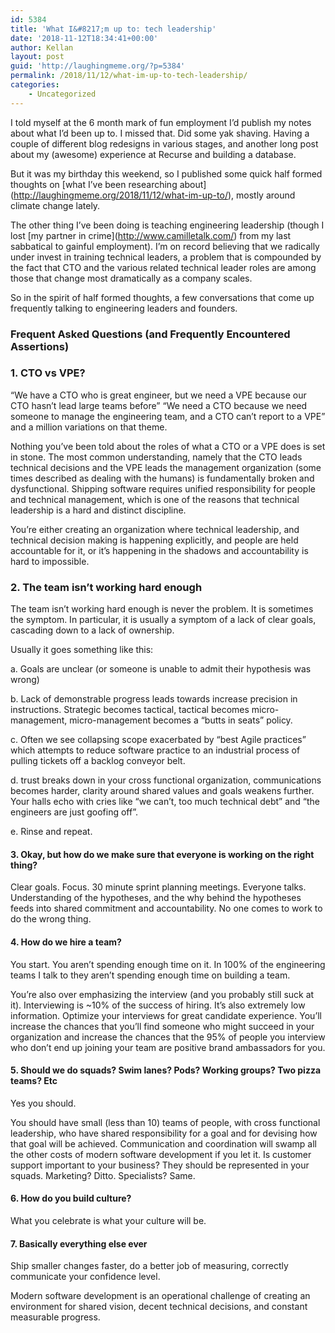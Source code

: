 ```yaml
---
id: 5384
title: 'What I&#8217;m up to: tech leadership'
date: '2018-11-12T18:34:41+00:00'
author: Kellan
layout: post
guid: 'http://laughingmeme.org/?p=5384'
permalink: /2018/11/12/what-im-up-to-tech-leadership/
categories:
    - Uncategorized
---
```


I told myself at the 6 month mark of fun employment I’d publish my notes about what I’d been up to. I missed that. Did some yak shaving. Having a couple of different blog redesigns in various stages, and another long post about my (awesome) experience at Recurse and building a database.

But it was my birthday this weekend, so I published some quick half formed thoughts on \[what I’ve been researching about\](http://laughingmeme.org/2018/11/12/what-im-up-to/), mostly around climate change lately.

The other thing I’ve been doing is teaching engineering leadership (though I lost \[my partner in crime\](http://www.camilletalk.com/) from my last sabbatical to gainful employment). I’m on record believing that we radically under invest in training technical leaders, a problem that is compounded by the fact that CTO and the various related technical leader roles are among those that change most dramatically as a company scales.

So in the spirit of half formed thoughts, a few conversations that come up frequently talking to engineering leaders and founders.

### Frequent Asked Questions (and Frequently Encountered Assertions)

### 1. CTO vs VPE?

“We have a CTO who is great engineer, but we need a VPE because our CTO hasn’t lead large teams before” “We need a CTO because we need someone to manage the engineering team, and a CTO can’t report to a VPE” and a million variations on that theme.

Nothing you’ve been told about the roles of what a CTO or a VPE does is set in stone. The most common understanding, namely that the CTO leads technical decisions and the VPE leads the management organization (some times described as dealing with the humans) is fundamentally broken and dysfunctional. Shipping software requires unified responsibility for people and technical management, which is one of the reasons that technical leadership is a hard and distinct discipline.

You’re either creating an organization where technical leadership, and technical decision making is happening explicitly, and people are held accountable for it, or it’s happening in the shadows and accountability is hard to impossible.

### 2. The team isn’t working hard enough

The team isn’t working hard enough is never the problem. It is sometimes the symptom. In particular, it is usually a symptom of a lack of clear goals, cascading down to a lack of ownership.

Usually it goes something like this:

a. Goals are unclear (or someone is unable to admit their hypothesis was wrong)

b. Lack of demonstrable progress leads towards increase precision in instructions. Strategic becomes tactical, tactical becomes micro-management, micro-management becomes a “butts in seats” policy.

c. Often we see collapsing scope exacerbated by “best Agile practices” which attempts to reduce software practice to an industrial process of pulling tickets off a backlog conveyor belt.

d. trust breaks down in your cross functional organization, communications becomes harder, clarity around shared values and goals weakens further. Your halls echo with cries like “we can’t, too much technical debt” and “the engineers are just goofing off”.

e. Rinse and repeat.

#### 3. Okay, but how do we make sure that everyone is working on the right thing?

Clear goals. Focus. 30 minute sprint planning meetings. Everyone talks. Understanding of the hypotheses, and the why behind the hypotheses feeds into shared commitment and accountability. No one comes to work to do the wrong thing.

#### 4. How do we hire a team?

You start. You aren’t spending enough time on it. In 100% of the engineering teams I talk to they aren’t spending enough time on building a team.

You’re also over emphasizing the interview (and you probably still suck at it). Interviewing is ~10% of the success of hiring. It’s also extremely low information. Optimize your interviews for great candidate experience. You’ll increase the chances that you’ll find someone who might succeed in your organization and increase the chances that the 95% of people you interview who don’t end up joining your team are positive brand ambassadors for you.

#### 5. Should we do squads? Swim lanes? Pods? Working groups? Two pizza teams? Etc

Yes you should.

You should have small (less than 10) teams of people, with cross functional leadership, who have shared responsibility for a goal and for devising how that goal will be achieved. Communication and coordination will swamp all the other costs of modern software development if you let it. Is customer support important to your business? They should be represented in your squads. Marketing? Ditto. Specialists? Same.

#### 6. How do you build culture?

What you celebrate is what your culture will be.

#### 7. Basically everything else ever

Ship smaller changes faster, do a better job of measuring, correctly communicate your confidence level.

Modern software development is an operational challenge of creating an environment for shared vision, decent technical decisions, and constant measurable progress.